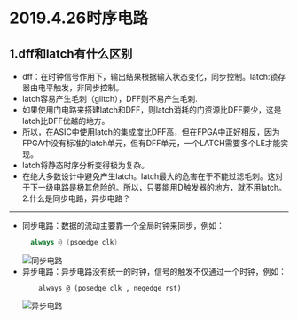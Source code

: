 2019.4.26时序电路
====
1.dff和latch有什么区别
-----
  * dff：在时钟信号作用下，输出结果根据输入状态变化，同步控制。latch:锁存器由电平触发，非同步控制。
  * latch容易产生毛刺（glitch），DFF则不易产生毛刺.
  * 如果使用门电路来搭建latch和DFF，则latch消耗的门资源比DFF要少，这是latch比DFF优越的地方。
  * 所以，在ASIC中使用latch的集成度比DFF高，但在FPGA中正好相反，因为FPGA中没有标准的latch单元，但有DFF单元，一个LATCH需要多个LE才能实现。
  * latch将静态时序分析变得极为复杂。
  * 在绝大多数设计中避免产生latch。latch最大的危害在于不能过滤毛刺。这对于下一级电路是极其危险的。所以，只要能用D触发器的地方，就不用latch。
2.什么是同步电路，异步电路？
--------
  * 同步电路：数据的流动主要靠一个全局时钟来同步，例如：
    ```verilog
      always @ (psoedge clk)
    ```
    ![同步电路]()
  * 异步电路：异步电路没有统一的时钟，信号的触发不仅通过一个时钟，例如：
    ```verliog
        always @ (posedge clk , negedge rst)
    ```
    ![异步电路]()
